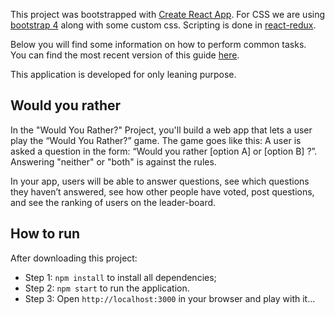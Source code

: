 This project was bootstrapped with [Create React App](https://github.com/facebookincubator/create-react-app).
For CSS we are using [bootstrap 4](https://github.com/twbs/bootstrap) along with some custom css. Scripting is done in [react-redux](https://github.com/reduxjs/react-redux).

Below you will find some information on how to perform common tasks.<br>
You can find the most recent version of this guide [here](https://github.com/facebookincubator/create-react-app/blob/master/packages/react-scripts/template/README.md).

This application is developed for only leaning purpose.

## Would you rather
In the "Would You Rather?" Project, you'll build a web app that lets a user play the “Would You Rather?” game. The game goes like this: A user is asked a question in the form: “Would you rather [option A] or [option B] ?”. Answering "neither" or "both" is against the rules.

In your app, users will be able to answer questions, see which questions they haven’t answered, see how other people have voted, post questions, and see the ranking of users on the leader-board.

## How to run

After downloading this project:

* Step 1: `npm install` to install all dependencies;
* Step 2: `npm start` to run the application.
* Step 3: Open `http://localhost:3000` in your browser and play with it...
